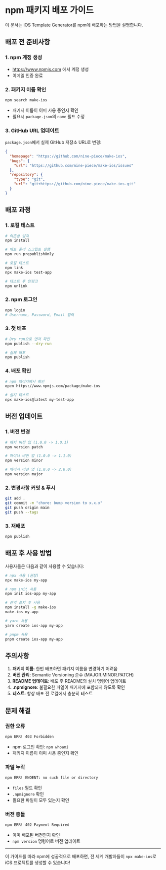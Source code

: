 # npm 패키지 배포 가이드

이 문서는 iOS Template Generator를 npm에 배포하는 방법을 설명합니다.

## 배포 전 준비사항

### 1. npm 계정 생성
- https://www.npmjs.com 에서 계정 생성
- 이메일 인증 완료

### 2. 패키지 이름 확인
```bash
npm search make-ios
```
- 패키지 이름이 이미 사용 중인지 확인
- 필요시 `package.json`의 `name` 필드 수정

### 3. GitHub URL 업데이트
`package.json`에서 실제 GitHub 저장소 URL로 변경:
```json
{
  "homepage": "https://github.com/nine-piece/make-ios",
  "bugs": {
    "url": "https://github.com/nine-piece/make-ios/issues"
  },
  "repository": {
    "type": "git",
    "url": "git+https://github.com/nine-piece/make-ios.git"
  }
}
```

## 배포 과정

### 1. 로컬 테스트
```bash
# 의존성 설치
npm install

# 배포 준비 스크립트 실행
npm run prepublishOnly

# 로컬 테스트
npm link
npx make-ios test-app

# 테스트 후 언링크
npm unlink
```

### 2. npm 로그인
```bash
npm login
# Username, Password, Email 입력
```

### 3. 첫 배포
```bash
# Dry run으로 먼저 확인
npm publish --dry-run

# 실제 배포
npm publish
```

### 4. 배포 확인
```bash
# npm 페이지에서 확인
open https://www.npmjs.com/package/make-ios

# 설치 테스트
npx make-ios@latest my-test-app
```

## 버전 업데이트

### 1. 버전 변경
```bash
# 패치 버전 업 (1.0.0 -> 1.0.1)
npm version patch

# 마이너 버전 업 (1.0.0 -> 1.1.0)
npm version minor

# 메이저 버전 업 (1.0.0 -> 2.0.0)
npm version major
```

### 2. 변경사항 커밋 & 푸시
```bash
git add .
git commit -m "chore: bump version to x.x.x"
git push origin main
git push --tags
```

### 3. 재배포
```bash
npm publish
```

## 배포 후 사용 방법

사용자들은 다음과 같이 사용할 수 있습니다:

```bash
# npx 사용 (권장)
npx make-ios my-app

# npm init 사용
npm init ios-app my-app

# 전역 설치 후 사용
npm install -g make-ios
make-ios my-app

# yarn 사용
yarn create ios-app my-app

# pnpm 사용
pnpm create ios-app my-app
```

## 주의사항

1. **패키지 이름**: 한번 배포하면 패키지 이름을 변경하기 어려움
2. **버전 관리**: Semantic Versioning 준수 (MAJOR.MINOR.PATCH)
3. **README 업데이트**: 배포 후 README의 설치 명령어 업데이트
4. **.npmignore**: 불필요한 파일이 패키지에 포함되지 않도록 확인
5. **테스트**: 항상 배포 전 로컬에서 충분히 테스트

## 문제 해결

### 권한 오류
```bash
npm ERR! 403 Forbidden
```
- npm 로그인 확인: `npm whoami`
- 패키지 이름이 이미 사용 중인지 확인

### 파일 누락
```bash
npm ERR! ENOENT: no such file or directory
```
- `files` 필드 확인
- `.npmignore` 확인
- 필요한 파일이 모두 있는지 확인

### 버전 충돌
```bash
npm ERR! 402 Payment Required
```
- 이미 배포된 버전인지 확인
- `npm version` 명령어로 버전 업데이트

---

이 가이드를 따라 npm에 성공적으로 배포하면, 전 세계 개발자들이 `npx make-ios`로 iOS 프로젝트를 생성할 수 있습니다!
